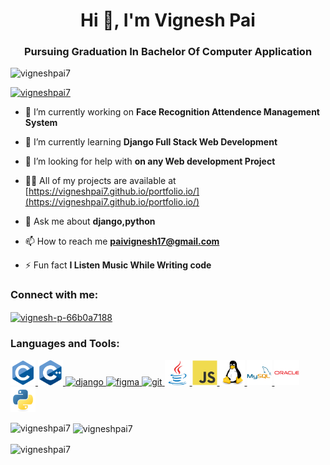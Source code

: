 <h1 align="center">Hi 👋, I'm Vignesh Pai</h1>
<h3 align="center">Pursuing Graduation In Bachelor Of Computer Application</h3>

<p align="left"> <img src="https://komarev.com/ghpvc/?username=vigneshpai7&label=Profile%20views&color=0e75b6&style=flat" alt="vigneshpai7" /> </p>

<p align="left"> <a href="https://github.com/ryo-ma/github-profile-trophy"><img src="https://github-profile-trophy.vercel.app/?username=vigneshpai7" alt="vigneshpai7" /></a> </p>

- 🔭 I’m currently working on **Face Recognition Attendence Management System**

- 🌱 I’m currently learning **Django Full Stack Web Development**

- 🤝 I’m looking for help with **on any Web development Project**

- 👨‍💻 All of my projects are available at [https://vigneshpai7.github.io/portfolio.io/](https://vigneshpai7.github.io/portfolio.io/)

- 💬 Ask me about **django,python**

- 📫 How to reach me **paivignesh17@gmail.com**

- ⚡ Fun fact **I Listen Music While Writing code**

<h3 align="left">Connect with me:</h3>
<p align="left">
<a href="https://linkedin.com/in/vignesh-p-66b0a7188" target="blank"><img align="center" src="https://raw.githubusercontent.com/rahuldkjain/github-profile-readme-generator/master/src/images/icons/Social/linked-in-alt.svg" alt="vignesh-p-66b0a7188" height="30" width="40" /></a>
</p>

<h3 align="left">Languages and Tools:</h3>
<p align="left"> <a href="https://www.cprogramming.com/" target="_blank" rel="noreferrer"> <img src="https://raw.githubusercontent.com/devicons/devicon/master/icons/c/c-original.svg" alt="c" width="40" height="40"/> </a> <a href="https://www.w3schools.com/cpp/" target="_blank" rel="noreferrer"> <img src="https://raw.githubusercontent.com/devicons/devicon/master/icons/cplusplus/cplusplus-original.svg" alt="cplusplus" width="40" height="40"/> </a> <a href="https://www.djangoproject.com/" target="_blank" rel="noreferrer"> <img src="https://cdn.worldvectorlogo.com/logos/django.svg" alt="django" width="40" height="40"/> </a> <a href="https://www.figma.com/" target="_blank" rel="noreferrer"> <img src="https://www.vectorlogo.zone/logos/figma/figma-icon.svg" alt="figma" width="40" height="40"/> </a> <a href="https://git-scm.com/" target="_blank" rel="noreferrer"> <img src="https://www.vectorlogo.zone/logos/git-scm/git-scm-icon.svg" alt="git" width="40" height="40"/> </a> <a href="https://www.java.com" target="_blank" rel="noreferrer"> <img src="https://raw.githubusercontent.com/devicons/devicon/master/icons/java/java-original.svg" alt="java" width="40" height="40"/> </a> <a href="https://developer.mozilla.org/en-US/docs/Web/JavaScript" target="_blank" rel="noreferrer"> <img src="https://raw.githubusercontent.com/devicons/devicon/master/icons/javascript/javascript-original.svg" alt="javascript" width="40" height="40"/> </a> <a href="https://www.linux.org/" target="_blank" rel="noreferrer"> <img src="https://raw.githubusercontent.com/devicons/devicon/master/icons/linux/linux-original.svg" alt="linux" width="40" height="40"/> </a> <a href="https://www.mysql.com/" target="_blank" rel="noreferrer"> <img src="https://raw.githubusercontent.com/devicons/devicon/master/icons/mysql/mysql-original-wordmark.svg" alt="mysql" width="40" height="40"/> </a> <a href="https://www.oracle.com/" target="_blank" rel="noreferrer"> <img src="https://raw.githubusercontent.com/devicons/devicon/master/icons/oracle/oracle-original.svg" alt="oracle" width="40" height="40"/> </a> <a href="https://www.python.org" target="_blank" rel="noreferrer"> <img src="https://raw.githubusercontent.com/devicons/devicon/master/icons/python/python-original.svg" alt="python" width="40" height="40"/> </a> </p>

<p><img align="left" src="https://github-readme-stats.vercel.app/api/top-langs?username=vigneshpai7&show_icons=true&locale=en&layout=compact" alt="vigneshpai7" /></p>

<p>&nbsp;<img align="center" src="https://github-readme-stats.vercel.app/api?username=vigneshpai7&show_icons=true&locale=en" alt="vigneshpai7" /></p>

<p><img align="center" src="https://github-readme-streak-stats.herokuapp.com/?user=vigneshpai7&" alt="vigneshpai7" /></p>
